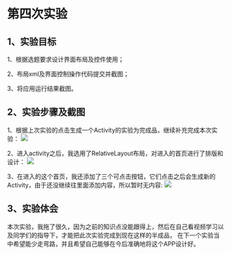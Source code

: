 # 第四次实验

## 1、实验目标
1、根据选题要求设计界面布局及控件使用；

2、布局xml及界面控制操作代码提交并截图；

3、将应用运行结果截图。

## 2、实验步骤及截图
1、根据上次实验的点击生成一个Activity的实验为完成品，继续补充完成本次实验：
![](https://github.com/BFFat/android-labs-2018/blob/master/soft1614080902222/%234%2001.png)

2、进入activity之后，我选用了RelativeLayout布局，对进入的首页进行了排版和设计：
![](https://github.com/BFFat/android-labs-2018/blob/master/soft1614080902222/%234%2002.png)

3、在进入的这个首页，我还添加了三个可点击按钮，它们点击之后会生成新的Activity，由于还没继续往里面添加内容，所以暂时无内容:
![](https://github.com/BFFat/android-labs-2018/blob/master/soft1614080902222/%2304%2003.png)

## 3、实验体会
本次实验，我拖了很久，因为之前的知识点没能跟得上，然后在自己看视频学习以及同学们的指导下，才能把此次实验完成到现在这样的半成品，
在下一个实验当中希望能少走弯路，并且希望自己能够在今后准确地将这个APP设计好。
